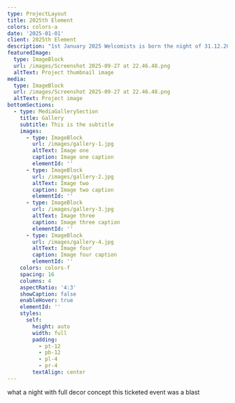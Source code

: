 ```yaml
---
type: ProjectLayout
title: 2025th Element
colors: colors-a
date: '2025-01-01'
client: 2025th Element
description: "1st January 2025 Welcomists is born the night of 31.12.2024 and morning of 1.1.2025   \U0001F680 in the 2025th Element Event in Lisbon! \U0001F3D9️ The energy was absolutely cosmic, and 4 DJs had the pleasure of spinning some spacey, interstellar sounds that took the crowd on a journey."
featuredImage:
  type: ImageBlock
  url: /images/Screenshot 2025-09-27 at 22.46.48.png
  altText: Project thumbnail image
media:
  type: ImageBlock
  url: /images/Screenshot 2025-09-27 at 22.46.48.png
  altText: Project image
bottomSections:
  - type: MediaGallerySection
    title: Gallery
    subtitle: This is the subtitle
    images:
      - type: ImageBlock
        url: /images/gallery-1.jpg
        altText: Image one
        caption: Image one caption
        elementId: ''
      - type: ImageBlock
        url: /images/gallery-2.jpg
        altText: Image two
        caption: Image two caption
        elementId: ''
      - type: ImageBlock
        url: /images/gallery-3.jpg
        altText: Image three
        caption: Image three caption
        elementId: ''
      - type: ImageBlock
        url: /images/gallery-4.jpg
        altText: Image four
        caption: Image four caption
        elementId: ''
    colors: colors-f
    spacing: 16
    columns: 4
    aspectRatio: '4:3'
    showCaption: false
    enableHover: true
    elementId: ''
    styles:
      self:
        height: auto
        width: full
        padding:
          - pt-12
          - pb-12
          - pl-4
          - pr-4
        textAlign: center
---
```

what a night with full decor concept this ticketed event was a blast
